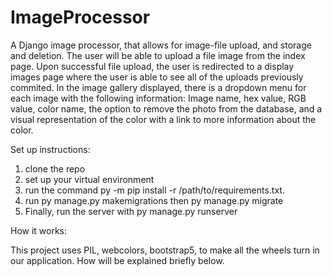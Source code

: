 # ImageProcessor

 A Django image processor, that allows for image-file upload, and storage and deletion. 
 The user will be able to upload a file image from the index page. Upon successful file upload, the user is redirected to a display images page where the user is able to see all of the uploads previously commited. In the image gallery displayed, there is a dropdown menu for each image with the following information: Image name, hex value, RGB value, color name, the option to remove the photo from the database, and a visual representation of the color with a link to more information about the color. 


 Set up instructions: 

1) clone the repo
2) set up your virtual environment
3) run the command py -m pip install -r /path/to/requirements.txt.
4) run py manage.py makemigrations then py manage.py migrate
5) Finally, run the server with py manage.py runserver


How it works: 

This project uses PIL, webcolors, bootstrap5, to make all the wheels turn in our application. How will be explained briefly below. 
